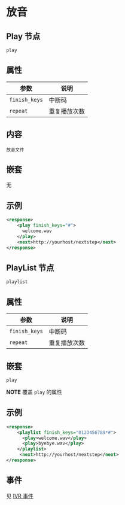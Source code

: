 # 放音
<!-- toc -->

## Play 节点

```
play
```

## 属性

| 参数                  | 说明                                      |
| --------------------- |  ---------------------------------------- |
| `finish_keys`         | 中断码                                    |
| `repeat`              | 重复播放次数                              |


## 内容
    放音文件

## 嵌套
   无

## 示例

```xml
<response>
    <play finish_keys="#">
      welcome.wav
    </play>
    <next>http://yourhost/nextstep</next>
</response>
```

## PlayList 节点

```
playlist
```

## 属性

| 参数                  | 说明                                      |
| --------------------- |  ---------------------------------------- |
| `finish_keys`         | 中断码                                    |
| `repeat`              | 重复播放次数                              |

## 嵌套
`play`

**NOTE** 覆盖 `play` 的属性

## 示例

```xml
<response>
    <playlist finish_keys="0123456789*#">
      <play>welcome.wav</play>
      <play>byebye.wav</play>
    </playlist>
     <next>http://yourhost/nextstep</next>
</response>
```

## 事件

见 [IVR 事件](../evt/ivr/index.md)
